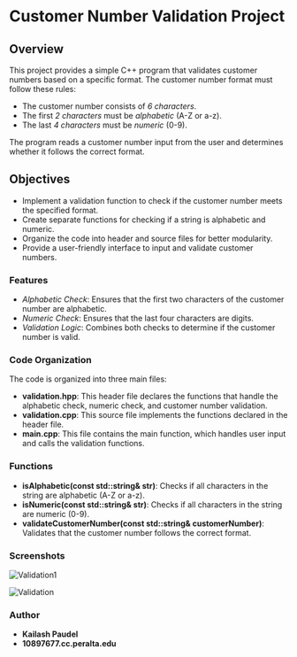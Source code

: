 # Customer Number Validation Project

## Overview

This project provides a simple C++ program that validates customer numbers based on a specific format. The customer number format must follow these rules:
- The customer number consists of *6 characters*.
- The first *2 characters* must be *alphabetic* (A-Z or a-z).
- The last *4 characters* must be *numeric* (0-9).

The program reads a customer number input from the user and determines whether it follows the correct format.

## Objectives
- Implement a validation function to check if the customer number meets the specified format.
- Create separate functions for checking if a string is alphabetic and numeric.
- Organize the code into header and source files for better modularity.
- Provide a user-friendly interface to input and validate customer numbers.

### Features
- *Alphabetic Check*: Ensures that the first two characters of the customer number are alphabetic.
- *Numeric Check*: Ensures that the last four characters are digits.
- *Validation Logic*: Combines both checks to determine if the customer number is valid.

### Code Organization
The code is organized into three main files:
- **validation.hpp**: This header file declares the functions that handle the alphabetic check, numeric check, and customer number validation.
- **validation.cpp**: This source file implements the functions declared in the header file.
- **main.cpp**: This file contains the main function, which handles user input and calls the validation functions.

### Functions
- **isAlphabetic(const std::string& str)**: Checks if all characters in the string are alphabetic (A-Z or a-z).
- **isNumeric(const std::string& str)**: Checks if all characters in the string are numeric (0-9).
- **validateCustomerNumber(const std::string& customerNumber)**: Validates that the customer number follows the correct format.

### Screenshots


![Validation1](https://github.com/user-attachments/assets/dc4b0ae3-9903-4348-abda-fc8e919c942a)

![Validation](https://github.com/user-attachments/assets/6a095704-5d80-4279-a233-5bb916da3805)

### Author 
- **Kailash Paudel**
- **10897677.cc.peralta.edu**






